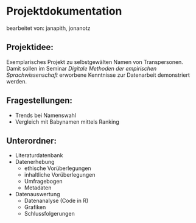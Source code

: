 # Projektdokumentation 
bearbeitet von: janapith, jonanotz

## Projektidee:
Exemplarisches Projekt zu selbstgewälten Namen von Transpersonen. Damit sollen im Seminar *Digitale Methoden der empirischen Sprachwissenschaft* erworbene Kenntnisse zur Datenarbeit demonstriert werden.

## Fragestellungen: 
- Trends bei Namenswahl
- Vergleich mit Babynamen mittels Ranking

## Unterordner:
- Literaturdatenbank
- Datenerhebung
  - ethische Vorüberlegungen
  - inhaltliche Vorüberlegungen
  - Umfragebogen
  - Metadaten
- Datenauswertung
  - Datenanalyse (Code in R)
  - Grafiken
  - Schlussfolgerungen
